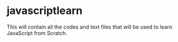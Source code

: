 # javascriptlearn
This will contain all the codes and text files that will be used to learn JavaScript from Scratch.

